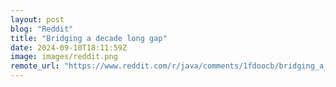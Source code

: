 ```yaml
---
layout: post
blog: "Reddit"
title: "Bridging a decade long gap"
date: 2024-09-10T18:11:59Z
image: images/reddit.png
remote_url: "https://www.reddit.com/r/java/comments/1fdoocb/bridging_a_decade_long_gap/"
---
```

